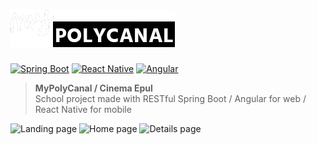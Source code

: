 # <img src='./client-web/src/assets/img/title-logo.png'>

[![Spring Boot](https://img.shields.io/badge/Spring%20Boot-444.svg?style=for-the-badge&logo=springboot)](https://spring.io/projects/spring-boot)
[![React Native](https://img.shields.io/badge/React%20Native-666.svg?logo=react&style=for-the-badge&logoColor=61DAFB)](https://reactnative.dev/)
[![Angular](https://img.shields.io/badge/Angular-ddd.svg?logo=angular&style=for-the-badge&logoColor=DD0031)](https://angular.dev)

> **MyPolyCanal / Cinema Epul**    
> School project made with RESTful Spring Boot / Angular for web / React Native for mobile

<img src="https://github.com/remi-martinez/cinema-epul/assets/64494563/0a8c6147-992d-4371-9d3b-a96a901a77d3" alt="Landing page" height=500>
<img src="https://github.com/remi-martinez/cinema-epul/assets/64494563/8da3846f-1f10-4d03-89d3-b1f203b871da" alt="Home page" height=500>
<img src="https://github.com/remi-martinez/cinema-epul/assets/64494563/d75319c7-37df-4f16-96ef-ac1919d008bc" alt="Details page" height=500>
